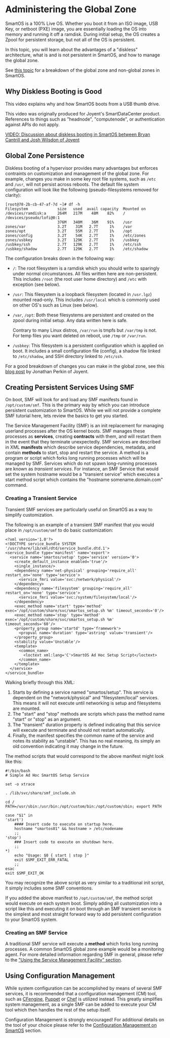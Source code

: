 # Administering the Global Zone

SmartOS is a 100% Live OS. Whether you boot it from an ISO image, USB
Key, or netboot (PXE) image, you are essentially loading the OS into
memory and running it off a ramdisk. During initial setup, the OS
creates a Zpool for persistent storage, but not all of the OS is
persistent.

In this topic, you will learn about the advantages of a "diskless"
architecture, what is and is not persistent in SmartOS, and how to
manage the global zone.

See [this topic](zones.md) for a breakdown of the global zone
and non-global zones in SmartOS.

## Why Diskless Booting is Good

This video explains why and how SmartOS boots from a USB thumb drive.

This video was originally produced for Joyent's SmartDataCenter product.
References to things such as "headnode", "computenode", or authentication
against APIs do not apply.

[VIDEO: Discussion about diskless booting in SmartOS between Bryan Cantrill
and Josh Wilsdon of Joyent](http://www.youtube.com/watch?v=ieGWbo94geE)

## Global Zone Persistence

Diskless booting of a hypervisor provides many advantages but enforces
contraints on customization and management of the global zone. For
example, changes you make in some key root file systems, such as `/etc`
and `/usr`, will not persist across reboots. The default file system
configuration will look like the following (pseudo-filesystems removed
for clarity):

    [root@78-2b-cb-47-af-7d ~]# df -h
    Filesystem             size   used  avail capacity  Mounted on
    /devices/ramdisk:a     264M   217M    48M    82%    /
    /devices/pseudo/lofi@0:1
                           376M   340M    36M    91%    /usr
    zones/var              3.2T    31M   2.7T     1%    /var
    zones/opt              3.2T    55M   2.7T     1%    /opt
    zones/config           3.2T    54K   2.7T     1%    /etc/zones
    zones/usbkey           3.2T   129K   2.7T     1%    /usbkey
    /usbkey/ssh            2.7T   129K   2.7T     1%    /etc/ssh
    /usbkey/shadow         2.7T   129K   2.7T     1%    /etc/shadow

The configuration breaks down in the following way:

- `/`: The root filesystem is a ramdisk which you should write to
  sparingly under normal circumstances. All files written here
  are non-persistent. This includes `/root` (the root user
  home directory) and `/etc` with exception (see below).
- `/usr`: This filesystem is a loopback filesystem (located in
  `/usr.lgz`) mounted read-only. This includes `/usr/local` which is
  commonly used on other OS's such as Linux (see below).
- `/var`, `/opt`: Both these filesystems are persistent and created on
  the zpool during initial setup. Any data written here is safe.

  Contrary to many Linux distros, `/var/run` is tmpfs but `/var/tmp` is not.
  For temp files you want deleted on reboot, use `/tmp` or `/var/run`.

- `/usbkey`: This filesystem is a persistent configuration which is
  applied on boot. It includes a small configuration file (config), a
  shadow file linked to `/etc/shadow`, and SSH directory linked to `/etc/ssh`.

For a good breakdown of changes you can make in the global zone, see this
[blog post](http://www.perkin.org.uk/posts/smartos-and-the-global-zone.html)
by Jonathan Perkin of Joyent.

## Creating Persistent Services Using SMF

On boot, SMF will look for and load any SMF manifests found in
`/opt/custom/smf`. This is the primary way by which you can introduce
persistent customization to SmartOS. While we will not provide a
complete SMF tutorial here, lets review the basics to get you started.

The Service Management Facility (SMF) is an init replacement for
managing userland processes after the OS kernel boots. SMF manages these
processes as **services**, creating **contracts** with them, and will
restart them in the event that they terminate unexpectedly. SMF services
are described in XML **manifests** which describe service dependencies,
metadata, and contain **methods** to start, stop and restart the
service. A method is a program or script which forks long running
processes which will be managed by SMF. Services which do not spawn
long-running processes are known as *transient services*. For instance,
an SMF Service that would set the system hostname would be a "transient
service" which executes a start method script which contains the
"hostname somename.domain.com" command.

### Creating a Transient Service

Transient SMF services are particularly useful on SmartOS as a way to
simplify customization.

The following is an example of a transient SMF manifest that you would
place in `/opt/custom/smf` to do basic customization:

<!-- markdownlint-disable line-length -->

    <?xml version='1.0'?>
    <!DOCTYPE service_bundle SYSTEM '/usr/share/lib/xml/dtd/service_bundle.dtd.1'>
    <service_bundle type='manifest' name='export'>
      <service name='smartos/setup' type='service' version='0'>
        <create_default_instance enabled='true'/>
        <single_instance/>
        <dependency name='net-physical' grouping='require_all' restart_on='none' type='service'>
          <service_fmri value='svc:/network/physical'/>
        </dependency>
        <dependency name='filesystem' grouping='require_all' restart_on='none' type='service'>
          <service_fmri value='svc:/system/filesystem/local'/>
        </dependency>
        <exec_method name='start' type='method' exec='/opt/custom/share/svc/smartos_setup.sh %m' timeout_seconds='0'/>
        <exec_method name='stop' type='method' exec='/opt/custom/share/svc/smartos_setup.sh %m' timeout_seconds='60'/>
        <property_group name='startd' type='framework'>
          <propval name='duration' type='astring' value='transient'/>
        </property_group>
        <stability value='Unstable'/>
        <template>
          <common_name>
            <loctext xml:lang='C'>SmartOS Ad Hoc Setup Script</loctext>
          </common_name>
        </template>
      </service>
    </service_bundle>

<!-- markdownlint-enable line-length -->

Walking briefly through this XML:

1. Starts by defining a service named "smartos/setup". This service is
   dependent on the "network/physical" and "filesystem/local" services.
   This means it will not execute until networking is setup and
   filesystems are mounted.
2. The "start" and "stop" methods are scripts which pass the method
   name "start" or "stop" as an argument.
3. The "transient" duration property is defined indicating that this
   service will execute and terminate and should not
   restart automatically.
4. Finally, the manifest specifies the common name of the service and
   notes its stability as "unstable".
   This has no real meaning, its simply an old convention indicating it
   may change in the future.

The method scripts that would correspond to the above manifest might
look like this:

    #!/bin/bash
    # Simple Ad Hoc SmartOS Setup Service

    set -o xtrace

    . /lib/svc/share/smf_include.sh

    cd /
    PATH=/usr/sbin:/usr/bin:/opt/custom/bin:/opt/custom/sbin; export PATH

    case "$1" in
    'start')
        #### Insert code to execute on startup here.
        hostname "smartos01" && hostname > /etc/nodename
        ;;
    'stop')
        ### Insert code to execute on shutdown here.
        ;;
    *)
        echo "Usage: $0 { start | stop }"
        exit $SMF_EXIT_ERR_FATAL
        ;;
    esac
    exit $SMF_EXIT_OK

You may recognize the above script as very similar to a traditional init
script, it simply includes some SMF conventions.

If you added the above manifest to `/opt/custom/smf`, the method script
would execute on each system boot. Simply adding all customization into
a script like this and executing it on boot through an SMF transient
service is the simplest and most straight forward way to add persistent
configuration to your SmartOS system.

### Creating an SMF Service

A traditional SMF service will execute a **method** which forks long
running processes. A common SmartOS global zone example would be a
monitoring agent. For more detailed information regarding SMF in
general, please refer to the
["Using the Service Management Facility" section][basic-smf].

[basic-smf]: basic-smf-commands.md

## Using Configuration Management

While system configuration can be accomplished by means of several SMF
services, it is recommended that a configuration management (CM) tool,
such as [CFengine](http://cfengine.com/),
[Puppet](http://puppetlabs.com/) or [Chef](http://opscode.com) is
utilized instead. This greatly simplifies system management, as a single
SMF can be added to execute your CM tool which then handles the rest of
the setup itself.

Configuration Management is strongly encouraged! For additional details
on the tool of your choice please refer to the
[Configuration Management on SmartOS][smartos-cfgman] section.

[smartos-cfgman]: configuration-management-on-smartos.md
